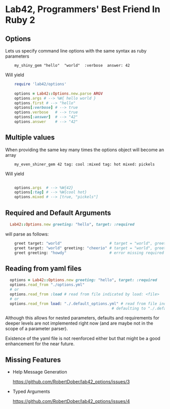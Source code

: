 # Lab42, Programmers' Best Friend In Ruby 2

## Options

Lets us specify command line options with the same syntax as ruby parameters

```
    my_shiny_gem "hello"  "world"  :verbose  answer: 42
```

Will yield

```ruby
    require 'lab42/options'
    
    options = Lab42::Options.new.parse ARGV
    options.args # --> %W{ hello world }
    options.first # --> "hello"
    options[:verbose] # --> true
    options.verbose   # --> true
    options[:answer]  # --> "42"
    options.answer    # --> "42"
```

## Multiple values

When providing the same key many times the options object will become an array

```
    my_even_shiner_gem 42 tag: cool :mixed tag: hot mixed: pickels
```

Will yield

```ruby
    
    options.args  # --> %W{42}
    options[:tag] # --> %W{cool hot}
    options.mixed # --> [true, "pickels"]
```

## Required and Default Arguments

```ruby
  Lab42::Options.new greeting: "hello", target: :required
```

will parse as follows:

```sh
    greet target: "world"                     # target = "world", greeting = "hello"
    greet target: "world" greeting: "cheerio" # target = "world", greeting = "cheerio"
    greet greeting: "howdy"                   # error missing required argument :target"
```

## Reading from yaml files

```ruby
  options = Lab42::Options.new greeting: "hello", target: :required
  options.read_from "./options.yml"
  # or
  options.read_from :load # read from file indicated by load: <file>
  # or
  options.read_from load: "./.default_options.yml" # read from file indicated by load: <file> 
                                               # defaulting to "./.default_options.yml"
```

Although this allows for nested parameters, defaults and requirements for deeper levels are not implemented right now (and are maybe not in the scope of a parameter parser).

Existence of the yaml file is not reenforced either but that might be a good enhancement for the near
future.


## Missing Features

* Help Message Generation
  
    https://github.com/RobertDober/lab42_options/issues/3

* Typed Arguments

    https://github.com/RobertDober/lab42_options/issues/4

